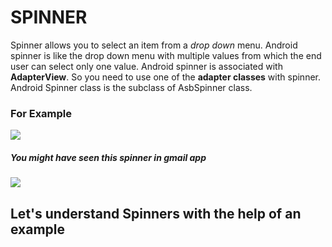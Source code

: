 # SPINNER
Spinner allows you to select an item from a _drop down_ menu.
Android spinner is like the drop down menu with multiple values from which the end user can select only one value.
Android spinner is associated with **AdapterView**. So you need to use one of the **adapter classes** with spinner.
Android Spinner class is the subclass of AsbSpinner class.

### For Example

 <img src= "http://3.bp.blogspot.com/-d1pt2GTOZ-I/UjxbCVF-rlI/AAAAAAABGPc/Ed43IyMjGSo/s1600/android-spinner-style-01.PNG">
 
 ##### You might have seen this spinner in gmail app
 
 <img src= "https://www.tutorialspoint.com/android/images/spinner11.jpg">
 
 ## Let's understand Spinners with the help of an example
 
 
 
 

